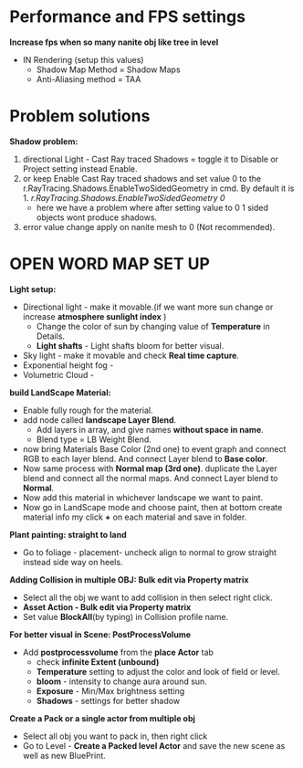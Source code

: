 # Performance and FPS settings
**Increase fps when so many nanite obj like tree in level**
- IN Rendering (setup this values) 
  - Shadow Map Method = Shadow Maps
  - Anti-Aliasing method = TAA


# Problem solutions

**Shadow problem:**

1. directional Light - Cast Ray traced Shadows = toggle it to Disable or Project setting instead Enable.
2. or keep Enable Cast Ray traced shadows and set value 0 to the r.RayTracing.Shadows.EnableTwoSidedGeometry in cmd. By default it is 1.
   *r.RayTracing.Shadows.EnableTwoSidedGeometry 0*
   - here we have a problem where after setting value to 0 1 sided objects wont produce shadows.
3. error value change apply on nanite mesh to 0 (Not recommended).







# OPEN WORD MAP SET UP

**Light setup:**

- Directional light - make it movable.(if we want more sun change or increase **atmosphere sunlight index** )
   - Change the color of sun by changing value of **Temperature** in Details.
   - **Light shafts** - Light shafts bloom for better visual.
- Sky light - make it movable and check **Real time capture**.
- Exponential height fog - 
- Volumetric Cloud - 


**build LandScape Material:**
- Enable fully rough for the material.
- add node called **landscape Layer Blend**.
   - Add layers in array, and give names **without space in name**.
   - Blend type = LB Weight Blend.
- now bring Materials Base Color (2nd one) to event graph and connect RGB to each layer blend. And connect Layer blend to **Base color**.
- Now same process with **Normal map (3rd one)**. duplicate the Layer blend and connect all the normal maps. And connect Layer blend to **Normal**.
- Now add this material in whichever landscape we want to paint.
- Now go in LandScape mode and choose paint, then at bottom create material info my click **+** on each material and save in folder.
  
**Plant painting: straight to land**
- Go to foliage - placement- uncheck align to normal to grow straight instead side way on heels.

**Adding Collision in multiple OBJ: Bulk edit via Property matrix**
- Select all the obj we want to add collision in then select right click.
- **Asset Action - Bulk edit via Property matrix**
- Set value **BlockAll**(by typing) in Collision profile name.

**For better visual in Scene: PostProcessVolume**
- Add **postprocessvolume** from the **place Actor** tab
  - check **infinite Extent (unbound)**
  - **Temperature** setting to adjust the color and look of field or level.
  - **bloom** - intensity to change aura around sun.
  - **Exposure** - Min/Max brightness setting
  - **Shadows** - settings for better shadow 

**Create a Pack or a single actor from multiple obj**
- Select all obj you want to pack in, then right click
- Go to Level - **Create a Packed level Actor** and save the new scene as well as new BluePrint.
  
  






